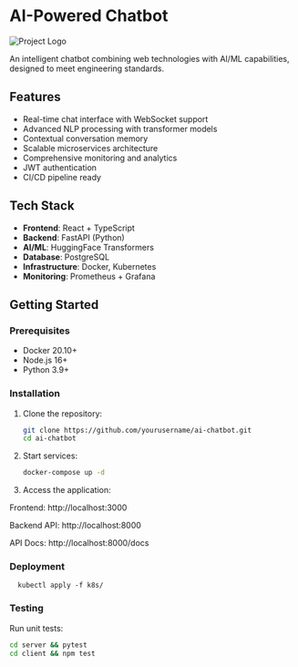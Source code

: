# AI-Powered Chatbot

![Project Logo](https://via.placeholder.com/150)

An intelligent chatbot combining web technologies with AI/ML capabilities, designed to meet engineering standards.

## Features

- Real-time chat interface with WebSocket support
- Advanced NLP processing with transformer models
- Contextual conversation memory
- Scalable microservices architecture
- Comprehensive monitoring and analytics
- JWT authentication
- CI/CD pipeline ready

## Tech Stack

- **Frontend**: React + TypeScript
- **Backend**: FastAPI (Python)
- **AI/ML**: HuggingFace Transformers
- **Database**: PostgreSQL
- **Infrastructure**: Docker, Kubernetes
- **Monitoring**: Prometheus + Grafana

## Getting Started

### Prerequisites

- Docker 20.10+
- Node.js 16+
- Python 3.9+

### Installation

1. Clone the repository:
   ```bash
   git clone https://github.com/yourusername/ai-chatbot.git
   cd ai-chatbot

2. Start services:
    ```bash
    docker-compose up -d

3. Access the application:

Frontend: http://localhost:3000

Backend API: http://localhost:8000

API Docs: http://localhost:8000/docs


   ### Deployment
      kubectl apply -f k8s/

### Testing
Run unit tests:
```bash
cd server && pytest
cd client && npm test

